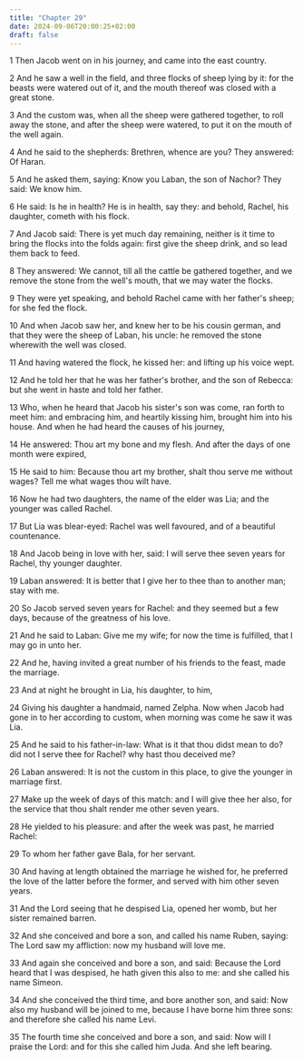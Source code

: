 ```yaml
---
title: "Chapter 29"
date: 2024-09-06T20:00:25+02:00
draft: false
---
```



1 Then Jacob went on in his journey, and came into the east country.

2 And he saw a well in the field, and three flocks of sheep lying by it: for the beasts were watered out of it, and the mouth thereof was closed with a great stone.

3 And the custom was, when all the sheep were gathered together, to roll away the stone, and after the sheep were watered, to put it on the mouth of the well again.

4 And he said to the shepherds: Brethren, whence are you? They answered: Of Haran.

5 And he asked them, saying: Know you Laban, the son of Nachor? They said: We know him.

6 He said: Is he in health? He is in health, say they: and behold, Rachel, his daughter, cometh with his flock.

7 And Jacob said: There is yet much day remaining, neither is it time to bring the flocks into the folds again: first give the sheep drink, and so lead them back to feed.

8 They answered: We cannot, till all the cattle be gathered together, and we remove the stone from the well's mouth, that we may water the flocks.

9 They were yet speaking, and behold Rachel came with her father's sheep; for she fed the flock.

10 And when Jacob saw her, and knew her to be his cousin german, and that they were the sheep of Laban, his uncle: he removed the stone wherewith the well was closed.

11 And having watered the flock, he kissed her: and lifting up his voice wept.

12 And he told her that he was her father's brother, and the son of Rebecca: but she went in haste and told her father.

13 Who, when he heard that Jacob his sister's son was come, ran forth to meet him: and embracing him, and heartily kissing him, brought him into his house. And when he had heard the causes of his journey,

14 He answered: Thou art my bone and my flesh. And after the days of one month were expired,

15 He said to him: Because thou art my brother, shalt thou serve me without wages? Tell me what wages thou wilt have.

16 Now he had two daughters, the name of the elder was Lia; and the younger was called Rachel.

17 But Lia was blear-eyed: Rachel was well favoured, and of a beautiful countenance.

18 And Jacob being in love with her, said: I will serve thee seven years for Rachel, thy younger daughter.

19 Laban answered: It is better that I give her to thee than to another man; stay with me.

20 So Jacob served seven years for Rachel: and they seemed but a few days, because of the greatness of his love.

21 And he said to Laban: Give me my wife; for now the time is fulfilled, that I may go in unto her.

22 And he, having invited a great number of his friends to the feast, made the marriage.

23 And at night he brought in Lia, his daughter, to him,

24 Giving his daughter a handmaid, named Zelpha. Now when Jacob had gone in to her according to custom, when morning was come he saw it was Lia.

25 And he said to his father-in-law: What is it that thou didst mean to do? did not I serve thee for Rachel? why hast thou deceived me?

26 Laban answered: It is not the custom in this place, to give the younger in marriage first.

27 Make up the week of days of this match: and I will give thee her also, for the service that thou shalt render me other seven years.

28 He yielded to his pleasure: and after the week was past, he married Rachel:

29 To whom her father gave Bala, for her servant.

30 And having at length obtained the marriage he wished for, he preferred the love of the latter before the former, and served with him other seven years.

31 And the Lord seeing that he despised Lia, opened her womb, but her sister remained barren.

32 And she conceived and bore a son, and called his name Ruben, saying: The Lord saw my affliction: now my husband will love me.

33 And again she conceived and bore a son, and said: Because the Lord heard that I was despised, he hath given this also to me: and she called his name Simeon.

34 And she conceived the third time, and bore another son, and said: Now also my husband will be joined to me, because I have borne him three sons: and therefore she called his name Levi.

35 The fourth time she conceived and bore a son, and said: Now will I praise the Lord: and for this she called him Juda. And she left bearing.

